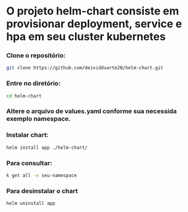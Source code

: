 # O projeto helm-chart consiste em provisionar deployment, service e hpa em seu cluster kubernetes

### Clone o repositório:
```bash
git clone https://github.com/deividduarte20/helm-chart.git
```

### Entre no diretório:
```bash
cd helm-chart
```

### Altere o arquivo de values.yaml conforme sua necessida exemplo namespace.

### Instalar chart:
```bash
helm install app ./helm-chart/
```

### Para consultar:
```bash
k get all -n seu-namespace
```

### Para desinstalar o chart
```bash
helm uninstall app
```